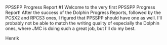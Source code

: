 PPSSPP Progress Report #1
Welcome to the very first PPSSPP Progress Report! After the success of the Dolphin Progress Reports, followed by the PCSX2 and RPCS3 ones,
I figured that PPSSPP should have one as well. I'll probably not be able to match the writing quality of especially the Dolphin ones,
where JMC is doing such a great job, but I'll do my best.

Henrik
